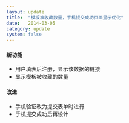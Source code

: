```yaml
---
layout: update
title:  "模板被收藏数量，手机提交成功页面显示优化"
date:   2014-03-05
category: update
system: false
---
```


#### 新功能
* 用户填表后注册，显示该数据的链接 
* 显示模板被收藏的数量

#### 改进
* 手机验证改为提交表单时进行 
* 手机提交成功后再设计
